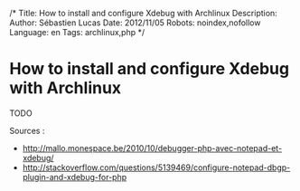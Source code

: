 /*
Title: How to install and configure Xdebug with Archlinux
Description: 
Author: Sébastien Lucas
Date: 2012/11/05
Robots: noindex,nofollow
Language: en
Tags: archlinux,php
*/
# How to install and configure Xdebug with Archlinux

TODO

Sources :
*	http://mallo.monespace.be/2010/10/debugger-php-avec-notepad-et-xdebug/
*	http://stackoverflow.com/questions/5139469/configure-notepad-dbgp-plugin-and-xdebug-for-php
